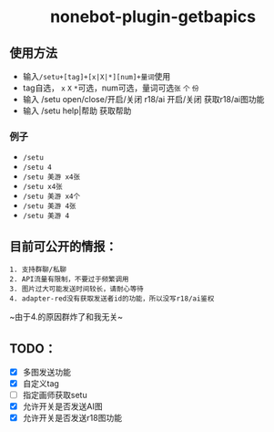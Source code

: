 # <center>nonebot-plugin-getbapics</center>
## 使用方法
* 输入```/setu+[tag]+[x|X|*][num]+量词```使用
* tag自选， ```x``` ```X``` ```*```可选，num可选，量词可选```张``` ```个``` ```份```
* 输入 /setu open/close/开启/关闭 r18/ai 开启/关闭 获取r18/ai图功能
* 输入 /setu help|帮助 获取帮助
### 例子
* ```/setu```
* ```/setu 4```
* ```/setu 美游 x4张```
* ```/setu x4张```
* ```/setu 美游 x4个```
* ```/setu 美游 4张```
* ```/setu 美游 4```

## 目前可公开的情报：
```
1. 支持群聊/私聊
2. API流量有限制，不要过于频繁调用
3. 图片过大可能发送时间较长，请耐心等待
4. adapter-red没有获取发送者id的功能，所以没写r18/ai鉴权
```
~由于4.的原因群炸了和我无关~
## TODO：

- [x] 多图发送功能
- [x] 自定义tag
- [ ] 指定画师获取setu
- [x] 允许开关是否发送AI图
- [x] 允许开关是否发送r18图功能
